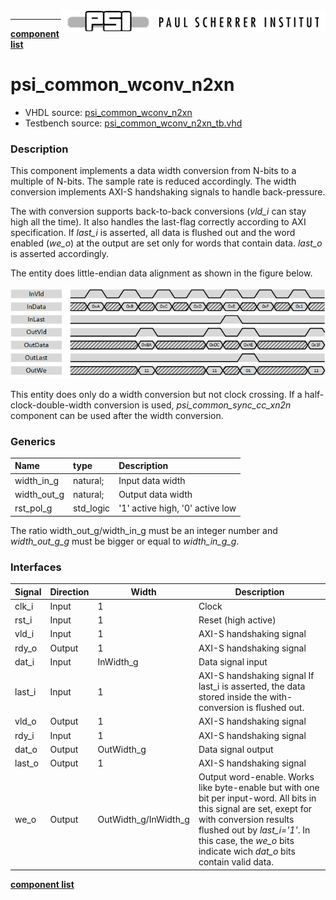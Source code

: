 <img align="right" src="../psi_logo.png">

***

[**component list**](../README.md)

# psi_common_wconv_n2xn
 - VHDL source: [psi_common_wconv_n2xn](../../hdl/psi_common_wconv_n2xn.vhd)
 - Testbench source: [psi_common_wconv_n2xn_tb.vhd](../../testbench/psi_common_wconv_n2xn_tb/psi_common_wconv_n2xn_tb.vhd)

### Description

This component implements a data width conversion from N-bits to a multiple of N-bits. The sample rate is reduced accordingly. The width conversion implements AXI-S handshaking signals to handle back-pressure.

The with conversion supports back-to-back conversions (*vld_i* can stay high all the time). It also handles the last-flag correctly according to AXI specification. If *last_i* is asserted, all data is flushed out and
the word enabled (*we_o*) at the output are set only for words that contain data. *last_o* is asserted accordingly.

The entity does little-endian data alignment as shown in the figure below.

<p align="center"><img src="psi_common_wconv_n2xn_fig0.png"></p>

This entity does only do a width conversion but not clock crossing. If a half-clock-double-width conversion is used, *psi\_common\_sync\_cc\_xn2n* component can be used after the width conversion.

### Generics
| Name        | type      | Description       |
|:------------|:----------|:------------------|
| width_in_g  | natural;  | Input data width  |
| width_out_g | natural;  | Output data width |
| rst_pol_g   | std_logic | '1' active high, '0' active low        |


The ratio width_out_g/width_in_g must be an integer number and *width_out_g\_g* must be bigger or equal to *width_in_g\_g*.


### Interfaces
Signal          | Direction | Width           | Description     
----------------|-----------|-----------------|-----------------               
clk_i           | Input     | 1               | Clock           
rst_i           | Input     | 1               | Reset (high active)                 
vld_i           | Input     | 1               | AXI-S handshaking signal          
rdy_o           | Output    | 1               | AXI-S handshaking     signal          
dat_i           | Input     | InWidth\_g      | Data signal input           
last_i          | Input     | 1               | AXI-S handshaking signal If last_i is asserted, the data stored inside the with-conversion is flushed out.
vld_o           | Output    | 1               | AXI-S handshaking signal          
rdy_i           | Input     | 1               | AXI-S handshaking signal          
dat_o           | Output    | OutWidth\_g     | Data signal output          
last_o          | Output    | 1               | AXI-S handshaking signal          
we_o            | Output    | OutWidth\_g/InWidth\_g  | Output word-enable. Works like byte-enable but with one bit per input-word. All bits in this signal are set, exept for with conversion results flushed  out by *last_i='1'*. In this case, the *we_o* bits indicate wich *dat_o* bits contain valid data.



[**component list**](../README.md)

